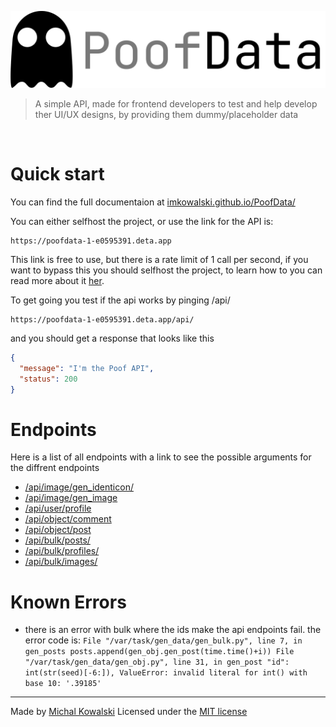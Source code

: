![img](./docs/img/PoofData.png)

> A simple API, made for frontend developers to test and help develop ther UI/UX designs, by providing them dummy/placeholder data
<br>

# Quick start
You can find the full documentaion at [imkowalski.github.io/PoofData/](https://imkowalski.github.io/PoofData/)

You can either selfhost the project, or use the link for the API is:
````
https://poofdata-1-e0595391.deta.app
````  
This link is free to use, but there is a rate limit of 1 call per second, if you want to bypass this you should selfhost the project, to learn how to you can read more about it [her](./selfhost.md).

To get going you test if the api works by pinging /api/
````
https://poofdata-1-e0595391.deta.app/api/
```` 
and you should get a response that looks like this
````json
{
  "message": "I'm the Poof API",
  "status": 200
}
````
# Endpoints
Here is a list of all endpoints with a link to see the possible arguments for the diffrent endpoints
- [/api/image/gen_identicon/](https://imkowalski.github.io/PoofData/Images#apiimagegen_identicon)
- [/api/image/gen_image](https://imkowalski.github.io/PoofData/Images#apiimagegen_image)
- [/api/user/profile](https://imkowalski.github.io/PoofData/Personal#apiuserprofile)
- [/api/object/comment](https://imkowalski.github.io/PoofData/Object#apiobjectcomment)
- [/api/object/post](https://imkowalski.github.io/PoofData/Object#apiobjectpost)
- [/api/bulk/posts/](https://imkowalski.github.io/PoofData/Bulk#apibulkposts)
- [/api/bulk/profiles/](https://imkowalski.github.io/PoofData/Bulk#apibulkprofiles)
- [/api/bulk/images/](https://imkowalski.github.io/PoofData/Bulk#apibulkimages)

# Known Errors
- there is an error with bulk where the ids make the api endpoints fail. the error code is: ````File "/var/task/gen_data/gen_bulk.py", line 7, in gen_posts
posts.append(gen_obj.gen_post(time.time()+i))
File "/var/task/gen_data/gen_obj.py", line 31, in gen_post
"id": int(str(seed)[-6:]),
ValueError: invalid literal for int() with base 10: '.39185'````
_____
Made by [Michal Kowalski](https://github.com/imkowalski)
Licensed under the [MIT license](https://opensource.org/license/mit/)

